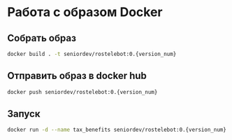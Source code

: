 # Работа с образом Docker
## Собрать образ
```bash
docker build . -t seniordev/rostelebot:0.{version_num}
```

## Отправить образ в docker hub
```bash
docker push seniordev/rostelebot:0.{version_num}
```

## Запуск
```bash
docker run -d --name tax_benefits seniordev/rostelebot:0.{version_num}
```